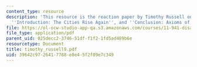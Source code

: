 ```yaml
---
content_type: resource
description: 'This resource is the reaction paper by Timothy Russell on the topics
  ''Introduction: The Cities Rise Again'', and ''Conclusion: Axioms of Resilience''.'
file: https://ol-ocw-studio-app-qa.s3.amazonaws.com/courses/11-941-disaster-vulnerability-and-resilience-spring-2005/39642c9726417788e8e45f2f09e7c349_timothy_russell9.pdf
file_type: application/pdf
parent_uid: 025decc2-3746-51df-f1f2-1fd5ad489b6e
resourcetype: Document
title: timothy_russell9.pdf
uid: 39642c97-2641-7788-e8e4-5f2f09e7c349
---
```

